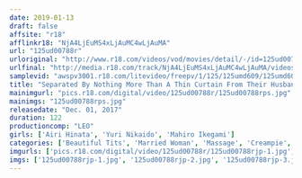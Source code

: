 ```yaml
---
date: 2019-01-13
draft: false
affsite: "r18"
afflinkr18: "NjA4LjEuMS4xLjAuMC4wLjAuMA"
url: "125ud00788r"
urloriginal: "http://www.r18.com/videos/vod/movies/detail/-/id=125ud00788r"
urlfinal: "http://media.r18.com/track/NjA4LjEuMS4xLjAuMC4wLjAuMA/videos/vod/movies/detail/-/id=125ud00788r"
samplevid: "awspv3001.r18.com/litevideo/freepv/1/125/125umd609/125umd609_dmb_w.mp4"
title: "Separated By Nothing More Than A Thin Curtain From Their Husbands, These Wives Get An Oil Massage Which Is Nothing More Than A Dirty Feel Up As They Quietly Cum Several Times Over! This Has To Be Kept A Secret 4"
mainimgurl: "pics.r18.com/digital/video/125ud00788r/125ud00788rps.jpg"
mainimgs: "125ud00788rps.jpg"
releasedate: "Dec. 01, 2017"
duration: 122
productioncomp: "LEO"
girls: ['Airi Hinata', 'Yuri Nikaido', 'Mahiro Ikegami']
categories: ['Beautiful Tits', 'Married Woman', 'Massage', 'Creampie', 'Hi-Def']
imgurls: ['pics.r18.com/digital/video/125ud00788r/125ud00788rjp-1.jpg', 'pics.r18.com/digital/video/125ud00788r/125ud00788rjp-2.jpg', 'pics.r18.com/digital/video/125ud00788r/125ud00788rjp-3.jpg', 'pics.r18.com/digital/video/125ud00788r/125ud00788rjp-4.jpg', 'pics.r18.com/digital/video/125ud00788r/125ud00788rjp-5.jpg', 'pics.r18.com/digital/video/125ud00788r/125ud00788rjp-6.jpg', 'pics.r18.com/digital/video/125ud00788r/125ud00788rjp-7.jpg', 'pics.r18.com/digital/video/125ud00788r/125ud00788rjp-8.jpg', 'pics.r18.com/digital/video/125ud00788r/125ud00788rjp-9.jpg', 'pics.r18.com/digital/video/125ud00788r/125ud00788rjp-10.jpg', 'pics.r18.com/digital/video/125ud00788r/125ud00788rjp-11.jpg', 'pics.r18.com/digital/video/125ud00788r/125ud00788rjp-12.jpg', 'pics.r18.com/digital/video/125ud00788r/125ud00788rjp-13.jpg', 'pics.r18.com/digital/video/125ud00788r/125ud00788rjp-14.jpg', 'pics.r18.com/digital/video/125ud00788r/125ud00788rjp-15.jpg', 'pics.r18.com/digital/video/125ud00788r/125ud00788rjp-16.jpg', 'pics.r18.com/digital/video/125ud00788r/125ud00788rjp-17.jpg', 'pics.r18.com/digital/video/125ud00788r/125ud00788rjp-18.jpg', 'pics.r18.com/digital/video/125ud00788r/125ud00788rjp-19.jpg', 'pics.r18.com/digital/video/125ud00788r/125ud00788rjp-20.jpg']
imgs: ['125ud00788rjp-1.jpg', '125ud00788rjp-2.jpg', '125ud00788rjp-3.jpg', '125ud00788rjp-4.jpg', '125ud00788rjp-5.jpg', '125ud00788rjp-6.jpg', '125ud00788rjp-7.jpg', '125ud00788rjp-8.jpg', '125ud00788rjp-9.jpg', '125ud00788rjp-10.jpg', '125ud00788rjp-11.jpg', '125ud00788rjp-12.jpg', '125ud00788rjp-13.jpg', '125ud00788rjp-14.jpg', '125ud00788rjp-15.jpg', '125ud00788rjp-16.jpg', '125ud00788rjp-17.jpg', '125ud00788rjp-18.jpg', '125ud00788rjp-19.jpg', '125ud00788rjp-20.jpg']
---
```

